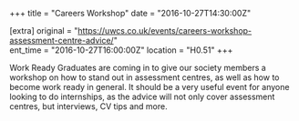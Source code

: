 +++
title = "Careers Workshop"
date = "2016-10-27T14:30:00Z"

[extra]
original = "https://uwcs.co.uk/events/careers-workshop-assessment-centre-advice/"    
ent_time = "2016-10-27T16:00:00Z"
location = "H0.51"
+++

Work Ready Graduates are coming in to give our society members a workshop on how to stand out in assessment centres, as well as how to become work ready in general. It should be a very useful event for anyone looking to do internships, as the advice will not only cover assessment centres, but interviews, CV tips and more.

